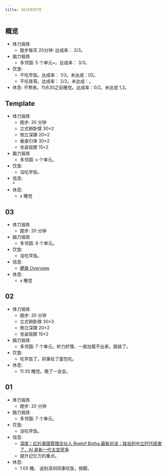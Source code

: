 ```yaml
---
title: 2024年07月
---
```


## 概览
* 体力锻炼
  * 跑步每天 20分钟: 达成率： 3/3。
* 脑力锻炼
  * 多邻国: 5 个单元+。达成率： 3/3。
* 饮食: 
  * 不吃早饭。达成率： 1/3。未达成：02。
  * 不吃夜宵。达成率： 2/2。未达成：。
* 休息: 不熬夜。11点30之前睡觉。达成率：0/2。未达成 1,2。

## Template
* 体力锻炼
  * 跑步: 20 分钟
  * 立式俯卧撑 30×2
  * 倒立深蹲 20×2
  * 垂直引体 30×2
  * 坐姿屈膝 15×2
* 脑力锻炼
  * 多邻国: x 个单元。
* 饮食: 
  * 没吃早饭。
* 信息:   
  * 
* 休息: 
  * x 睡觉

## 03
* 体力锻炼
  * 跑步: 20 分钟
* 脑力锻炼
  * 多邻国: 8 个单元。
* 饮食: 
  * 没吃早饭。
* 信息:   
  * [健康 Overview](../../tech/health/overview/readme.md)
* 休息: 
  * x 睡觉

## 02
* 体力锻炼
  * 跑步: 20 分钟
  * 立式俯卧撑 30×3
  * 倒立深蹲 20×2
  * 坐姿屈膝 15×2
* 脑力锻炼
  * 多邻国: 7 个单元。听力好慢，一直加载不出来，跳级了。
* 饮食: 
  * 吃早饭了。同事给了面包吃。
* 休息: 
  * 11:35 睡觉。晚了一会会。

## 01
* 体力锻炼
  * 跑步: 20 分钟
* 脑力锻炼
  * 多邻国: 7 个单元。
* 饮食: 
  * 没吃早饭。
* 信息:   
  * [深度｜红杉美国管理合伙人 Roelof Botha 最新对谈；硅谷的中立时代结束了，AI 是新一代太空竞争](https://mp.weixin.qq.com/s/i6RRbe8SYRLis-EnAzmLTg)
  * 提升记忆力的重点。
* 休息: 
  * 1:05 睡。 送别深圳同事吃饭，按脚。
